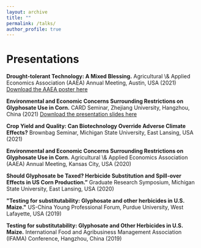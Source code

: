 ```yaml
---
layout: archive
title: ""
permalink: /talks/
author_profile: true
---
```


# Presentations
**Drought-tolerant Technology: A Mixed Blessing.** Agricultural \\& Applied Economics Association (AAEA) Annual Meeting, Austin, USA (2021)
[Download the AAEA poster here](http://ziweiye.github.io/files/full_v2.pdf)

**Environmental and Economic Concerns Surrounding Restrictions on Glyphosate Use in Corn.** CARD Seminar, Zhejiang University, Hangzhou, China (2021)
[Download the presentation slides here](http://ziweiye.github.io/files/slides.pdf)

**Crop Yield and Quality: Can Biotechnology Override Adverse Climate Effects?** Brownbag Seminar, Michigan State University, East Lansing, USA (2021)

**Environmental and Economic Concerns Surrounding Restrictions on Glyphosate Use in Corn.** Agricultural \\& Applied Economics Association (AAEA) Annual Meeting, Kansas City, USA (2020)

**Should Glyphosate be Taxed? Herbicide Substitution and Spill-over Effects in US Corn Production.”** Graduate Research Symposium, Michigan State University, East Lansing, USA (2020)

**"Testing for substitutability: Glyphosate and other herbicides in U.S. Maize."** US-China Young Professional Forum, Purdue University, West Lafayette, USA (2019)

**Testing for substitutability: Glyphosate and Other Herbicides in U.S. Maize.** International Food and Agribusiness Management Association (IFAMA) Conference, Hangzhou, China (2019)

